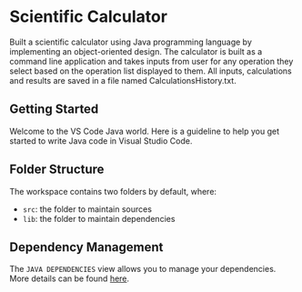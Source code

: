 # Scientific Calculator
Built a scientific calculator using Java programming language by implementing an object-oriented design. The calculator is built as a command line application and takes inputs from user for any operation they select based on the operation list displayed to them. All inputs, calculations and results are saved in a file named CalculationsHistory.txt.

## Getting Started

Welcome to the VS Code Java world. Here is a guideline to help you get started to write Java code in Visual Studio Code.

## Folder Structure

The workspace contains two folders by default, where:

- `src`: the folder to maintain sources
- `lib`: the folder to maintain dependencies

## Dependency Management

The `JAVA DEPENDENCIES` view allows you to manage your dependencies. More details can be found [here](https://github.com/microsoft/vscode-java-pack/blob/master/release-notes/v0.9.0.md#work-with-jar-files-directly).

